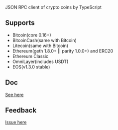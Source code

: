 JSON RPC client of crypto coins by TypeScript

## Supports

- Bitcoin(core 0.16+)
- BitcoinCash(same with Bitcoin)
- Litecoin(same with Bitcoin)
- Ethereum(geth 1.8.0+ || parity 1.0.0+) and ERC20
- Ethereum Classic
- OmniLayer(includes USDT)
- EOS(v1.3.0 stable)

## Doc

[See here](./doc.md)

## Feedback

[Issue here](https://github.com/isLishude/wallet-rpc/issues/new)
